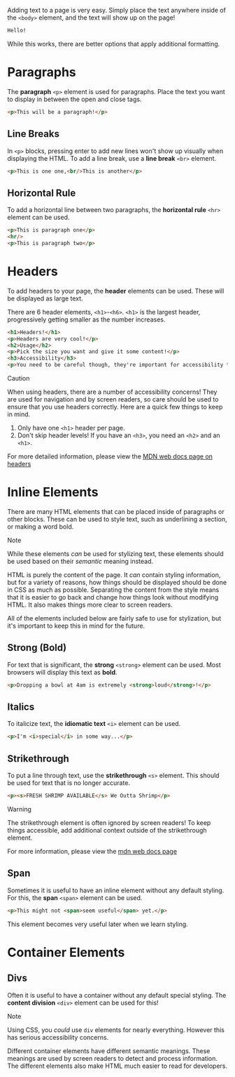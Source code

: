 Adding text to a page is very easy. Simply place the text anywhere inside of the `<body>` element, and the text will show up on the page!

```html
Hello!
```

While this works, there are better options that apply additional formatting. 

# Paragraphs

The **paragraph** `<p>` element is used for paragraphs. Place the text you want to display in between the open and close tags.

```html
<p>This will be a paragraph!</p>
```

## Line Breaks

In `<p>` blocks, pressing enter to add new lines won't show up visually when displaying the HTML. To add a line break, use a **line break** `<br>` element.

```html
<p>This is one one,<br/>This is another</p>
```

## Horizontal Rule

To add a horizontal line between two paragraphs, the **horizontal rule** `<hr>` element can be used. 

```html
<p>This is paragraph one</p>
<hr/>
<p>This is paragraph two</p>
```

# Headers

To add headers to your page, the **header** elements can be used. These will be displayed as large text.

There are 6 header elements, `<h1>`-`<h6>`. `<h1>` is the largest header, progressively getting smaller as the number increases. 

```html
<h1>Headers!</h1>
<p>Headers are very cool!</p>
<h2>Usage</h2>
<p>Pick the size you want and give it some content!</p>
<h3>Accessibility</h3>
<p>You need to be careful though, they're important for accessibility too!</p>
```

> [!CAUTION]
> When using headers, there are a number of accessibility concerns! They are used for navigation and by screen readers, so care should be used to ensure that you use headers correctly. Here are a quick few things to keep in mind.
> 1. Only have one `<h1>` header per page.
> 2. Don't skip header levels! If you have an `<h3>`, you need an `<h2>` and an `<h1>`.
>
> For more detailed information, please view the [MDN web docs page on headers](https://developer.mozilla.org/en-US/docs/Web/HTML/Element/Heading_Elements) 

# Inline Elements

There are many HTML elements that can be placed inside of paragraphs or other blocks. These can be used to style text, such as underlining a section, or making a word bold.  

> [!NOTE]
> While these elements *can* be used for stylizing text, these elements should be used based on their *semantic* meaning instead. 
> 
> HTML is purely the content of the page. It *can* contain styling information, but for a variety of reasons, how things should be displayed should be done in CSS as much as possible. 
> Separating the content from the style means that it is easier to go back and change how things look without modifying HTML. It also makes things more clear to screen readers.
>
> All of the elements included below are fairly safe to use for stylization, but it's important to keep this in mind for the future. 

## Strong (Bold)

For text that is significant, the **strong** `<strong>` element can be used. Most browsers will display this text as <strong>bold</strong>.

```html
<p>Dropping a bowl at 4am is extremely <strong>loud</strong>!</p>
```

## Italics

To italicize text, the **idiomatic text** `<i>` element can be used. 

```html
<p>I'm <i>special</i> in some way...</p>
```

## Strikethrough

To put a line through text, use the **strikethrough** `<s>` element. This should be used for text that is no longer accurate. 

```html
<p><s>FRESH SHRIMP AVAILABLE</s> We Outta Shrimp</p>
```

> [!WARNING]
> The strikethrough element is often ignored by screen readers! To keep things accessible, add additional context outside of the strikethrough element. 
>
> For more information, please view the [mdn web docs page](https://developer.mozilla.org/en-US/docs/Web/HTML/Element/s#accessibility)

## Span

Sometimes it is useful to have an inline element without any default styling. For this, the **span** `<span>` element can be used.

```html
<p>This might not <span>seem useful</span> yet.</p>
```

This element becomes very useful later when we learn styling. 

# Container Elements

## Divs

Often it is useful to have a container without any default special styling. The **content division** `<div>` element can be used for this!

> [!NOTE]
> Using CSS, you *could* use `div` elements for nearly everything. However this has serious accessibility concerns.
>
> Different container elements have different semantic meanings. These meanings are used by screen readers to detect and process information. 
> The different elements also make HTML much easier to read for developers.